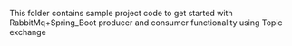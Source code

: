 This folder contains sample project code to get started with RabbitMq+Spring_Boot producer and consumer functionality using Topic exchange